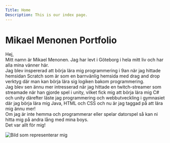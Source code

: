 ```yaml
---
Title: Home
Description: This is our index page.
---
```


<h1 class="index-h1">Mikael Menonen Portfolio</h1>
<div class="index">

<p class="start-text">
Hej,<br>
Mitt namn är Mikael Menonen. Jag har levt i Göteborg i hela mitt liv och har alla mina vänner här.<br>
Jag blev inspererad att börja lära mig programmering i 9an när jag hittade hemsidan Scratch som är som en barnvänlig
hemsida med drag and drop verktyg där man kan börja lära sig logiken bakom programmering.<br>
Jag blev sen ännu mer intresserad när jag hittade en twitch-streamer som streamade när han gjorde spel i unity, vilket fick mig att börja lära mig C# och unity 
därefter läste jag programmering och webbutveckling i gymnasiet där jag börja lära mig Java, HTML och CSS och nu är jag taggad på att lära mig ännu mer!<br>
Om jag är inte hemma och programmerar eller spelar datorspel så kan ni hitta mig på andra lång med mina boys.<br>
Det var allt för mig!<br>
</p>

<img src="image/groda1.jpg" class="groda" alt="Bild som representerar mig">
</div>
